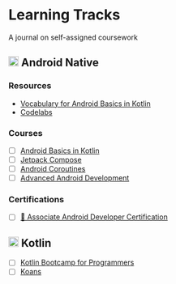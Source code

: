 # Learning Tracks

A journal on self-assigned coursework

## <img src="https://www.freepngimg.com/download/android/58505-system-application-operating-logo-android-software.png" width="20" height="20"> Android Native

### Resources

- [Vocabulary for Android Basics in Kotlin](https://developer.android.com/courses/android-basics-kotlin/android-basics-kotlin-vocab)
- [Codelabs](https://codelabs.developers.google.com/?cat=android)

### Courses

- [ ] [Android Basics in Kotlin](courses/android-native--google--android-basics-in-kotlin.md)
- [ ] [Jetpack Compose](courses/android-native--google--jetpack-compose.md)
- [ ] [Android Coroutines](courses/android-native--android-native--google--android-coroutines.md)
- [ ] [Advanced Android Development](courses/android-native--google--advanced-android-development.md)

### Certifications

- [ ] [🏅 Associate Android Developer Certification](https://developers.google.com/certification/associate-android-developer)

## <img src="https://kotlinlang.org/assets/images/apple-touch-icon.png?v2" width="20" height="20"> Kotlin

- [ ] [Kotlin Bootcamp for Programmers](courses/kotlin--google--kotlin-bootcamp-for-programmers.md)
- [ ] [Koans](courses/kotlin--kotlin-docs--koans.md)
